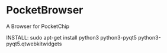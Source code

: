 # PocketBrowser
A Browser for PocketChip

INSTALL:
    sudo apt-get install python3 python3-pyqt5 python3-pyqt5.qtwebkitwidgets
